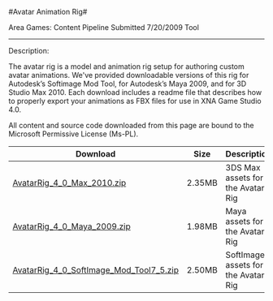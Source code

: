 #Avatar Animation Rig#

Area
Games: Content Pipeline
Submitted
7/20/2009
Tool

---

Description:

The avatar rig is a model and animation rig setup for authoring custom avatar animations. We've provided downloadable versions of this rig for Autodesk’s Softimage Mod Tool, for Autodesk’s Maya 2009, and for 3D Studio Max 2010. Each download includes a readme file that describes how to properly export your animations as FBX files for use in XNA Game Studio 4.0.

All content and source code downloaded from this page are bound to the Microsoft Permissive License (Ms-PL).

Download | Size | Description
---|---|---|
[AvatarRig_4_0_Max_2010.zip](https://github.com/kniEngine/XNAGameStudio/blob/main/Samples/AvatarRig_4_0_Max_2010.zip?raw=true) | 2.35MB | 3DS Max assets for the Avatar Rig
[AvatarRig_4_0_Maya_2009.zip](https://github.com/kniEngine/XNAGameStudio/blob/main/Samples/AvatarRig_4_0_Maya_2009.zip?raw=true) | 1.98MB | Maya assets for the Avatar Rig
[AvatarRig_4_0_SoftImage_Mod_Tool7_5.zip](https://github.com/kniEngine/XNAGameStudio/blob/main/Samples/AvatarRig_4_0_SoftImage_Mod_Tool7_5.zip?raw=true) | 2.50MB | SoftImage assets for the Avatar Rig